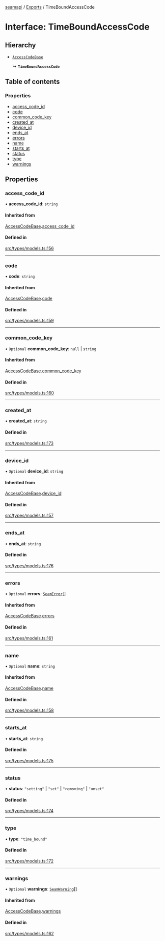 [seamapi](../README.md) / [Exports](../modules.md) / TimeBoundAccessCode

# Interface: TimeBoundAccessCode

## Hierarchy

- [`AccessCodeBase`](AccessCodeBase.md)

  ↳ **`TimeBoundAccessCode`**

## Table of contents

### Properties

- [access\_code\_id](TimeBoundAccessCode.md#access_code_id)
- [code](TimeBoundAccessCode.md#code)
- [common\_code\_key](TimeBoundAccessCode.md#common_code_key)
- [created\_at](TimeBoundAccessCode.md#created_at)
- [device\_id](TimeBoundAccessCode.md#device_id)
- [ends\_at](TimeBoundAccessCode.md#ends_at)
- [errors](TimeBoundAccessCode.md#errors)
- [name](TimeBoundAccessCode.md#name)
- [starts\_at](TimeBoundAccessCode.md#starts_at)
- [status](TimeBoundAccessCode.md#status)
- [type](TimeBoundAccessCode.md#type)
- [warnings](TimeBoundAccessCode.md#warnings)

## Properties

### access\_code\_id

• **access\_code\_id**: `string`

#### Inherited from

[AccessCodeBase](AccessCodeBase.md).[access_code_id](AccessCodeBase.md#access_code_id)

#### Defined in

[src/types/models.ts:156](https://github.com/seamapi/javascript/blob/main/src/types/models.ts#L156)

___

### code

• **code**: `string`

#### Inherited from

[AccessCodeBase](AccessCodeBase.md).[code](AccessCodeBase.md#code)

#### Defined in

[src/types/models.ts:159](https://github.com/seamapi/javascript/blob/main/src/types/models.ts#L159)

___

### common\_code\_key

• `Optional` **common\_code\_key**: ``null`` \| `string`

#### Inherited from

[AccessCodeBase](AccessCodeBase.md).[common_code_key](AccessCodeBase.md#common_code_key)

#### Defined in

[src/types/models.ts:160](https://github.com/seamapi/javascript/blob/main/src/types/models.ts#L160)

___

### created\_at

• **created\_at**: `string`

#### Defined in

[src/types/models.ts:173](https://github.com/seamapi/javascript/blob/main/src/types/models.ts#L173)

___

### device\_id

• `Optional` **device\_id**: `string`

#### Inherited from

[AccessCodeBase](AccessCodeBase.md).[device_id](AccessCodeBase.md#device_id)

#### Defined in

[src/types/models.ts:157](https://github.com/seamapi/javascript/blob/main/src/types/models.ts#L157)

___

### ends\_at

• **ends\_at**: `string`

#### Defined in

[src/types/models.ts:176](https://github.com/seamapi/javascript/blob/main/src/types/models.ts#L176)

___

### errors

• `Optional` **errors**: [`SeamError`](SeamError.md)[]

#### Inherited from

[AccessCodeBase](AccessCodeBase.md).[errors](AccessCodeBase.md#errors)

#### Defined in

[src/types/models.ts:161](https://github.com/seamapi/javascript/blob/main/src/types/models.ts#L161)

___

### name

• `Optional` **name**: `string`

#### Inherited from

[AccessCodeBase](AccessCodeBase.md).[name](AccessCodeBase.md#name)

#### Defined in

[src/types/models.ts:158](https://github.com/seamapi/javascript/blob/main/src/types/models.ts#L158)

___

### starts\_at

• **starts\_at**: `string`

#### Defined in

[src/types/models.ts:175](https://github.com/seamapi/javascript/blob/main/src/types/models.ts#L175)

___

### status

• **status**: ``"setting"`` \| ``"set"`` \| ``"removing"`` \| ``"unset"``

#### Defined in

[src/types/models.ts:174](https://github.com/seamapi/javascript/blob/main/src/types/models.ts#L174)

___

### type

• **type**: ``"time_bound"``

#### Defined in

[src/types/models.ts:172](https://github.com/seamapi/javascript/blob/main/src/types/models.ts#L172)

___

### warnings

• `Optional` **warnings**: [`SeamWarning`](SeamWarning.md)[]

#### Inherited from

[AccessCodeBase](AccessCodeBase.md).[warnings](AccessCodeBase.md#warnings)

#### Defined in

[src/types/models.ts:162](https://github.com/seamapi/javascript/blob/main/src/types/models.ts#L162)
